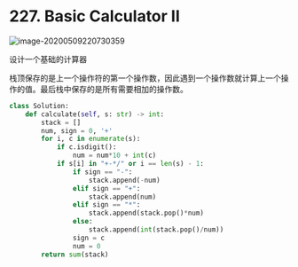 # 227. Basic Calculator II

![image-20200509220730359](../../../.assert/image-20200509220730359.png)

设计一个基础的计算器

栈顶保存的是上一个操作符的第一个操作数，因此遇到一个操作数就计算上一个操作的值。最后栈中保存的是所有需要相加的操作数。

~~~python
class Solution:
    def calculate(self, s: str) -> int:
        stack = []
        num, sign = 0, '+'
        for i, c in enumerate(s):
            if c.isdigit():
                num = num*10 + int(c)
            if s[i] in "+-*/" or i == len(s) - 1:
                if sign == "-":
                    stack.append(-num)
                elif sign == "+":
                    stack.append(num)
                elif sign == "*":
                    stack.append(stack.pop()*num)
                else:
                    stack.append(int(stack.pop()/num))
                sign = c
                num = 0
        return sum(stack)
~~~

